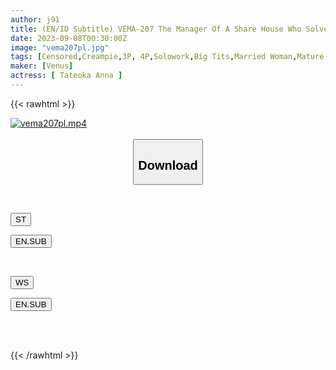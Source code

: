 ```yaml
---
author: j91
title: (EN/ID Subtitle) VEMA-207 The Manager Of A Share House Who Solves Troubles With Her Tits Is A HCUP Busty Wife Anna Tateoka
date: 2023-09-08T00:30:00Z
image: "vema207pl.jpg"
tags: [Censored,Creampie,3P, 4P,Solowork,Big Tits,Married Woman,Mature Woman,BBW	 ]
maker: [Venus]
actress: [ Tateoka Anna ]
---
```



{{< rawhtml >}}

<div class="video" data-videoid="09zWyr39moiKrO">
    <a href="javascript:;">
        <img src="https://my.j91.asia/posts/vema207pl/vema207pl.jpg" width="WIDTH" height="HEIGHT" alt="vema207pl.mp4" loading="lazy">
    </a>
</div>

<script type="text/javascript" src="https://j91.asia/asset/on-demand-st.js"></script>

<br>
  <link rel="stylesheet" href="https://j91.asia/asset/bs5.css">
  
  <center>
  <button class="btn btn-primary" type="button" data-bs-toggle="collapse" data-bs-target=".multi-collapse" aria-expanded="false" aria-controls="multiCollapseExample1 multiCollapseExample2"><h2>Download</h2></button></center>
</p>
<div class="row">
  <div class="col">
    <div class="collapse multi-collapse" id="multiCollapseExample1">
      <div class="card card-body">
	      	      <br>
<div class="buttons">  
<p><a href="https://streamtape.to/v/09zWyr39moiKrO"><button class="btn-hover color-3"><i class="fa fa-download"></i> ST</button></a></p>
<p><a href="https://userscloud.com/q48wagppj204"><button class="btn-hover color-8"><i class="fa fa-download"></i> EN.SUB</button></a></p></div>
    </div>
  </div>
</div>
  <div class="col">
    <div class="collapse multi-collapse" id="multiCollapseExample2">
      <div class="card card-body">
	      <br>
<div class="buttons">
    <p><a href="https://wolfstream.tv/mofjzbs9q8fg"><button class="btn-hover color-9"><i class="fa fa-download"></i> WS</button></a></p>
<p><a href="https://userscloud.com/h470zvlzux8o"><button class="btn-hover color-8"><i class="fa fa-download"></i> EN.SUB</button></a></p></div>
<br><br>
      </div>
    </div>
  </div>
</div>

{{< /rawhtml >}}

